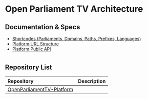 # Open Parliament TV Architecture


## Documentation & Specs

* [Shortcodes (Parliaments, Domains, Paths, Prefixes, Languages)](SHORTCODES.md)
* [Platform URL Structure](PLATFORM-URLS.md)
* [Platform Public API](PLATFORM-API.md)

#
## Repository List

| Repository| Description | 
| :------------- | :---------- | 
| [OpenParliamentTV-Platform](https://github.com/OpenParliamentTV/OpenParliamentTV-Platform) |  |
